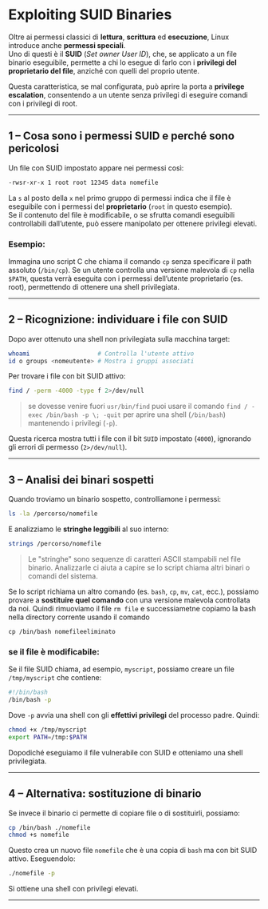 # Exploiting SUID Binaries

Oltre ai permessi classici di **lettura**, **scrittura** ed **esecuzione**, Linux introduce anche **permessi speciali**. <br>
Uno di questi è il **SUID** (*Set owner User ID*), che, se applicato a un file binario eseguibile, permette a chi lo esegue di farlo con i **privilegi del proprietario del file**, anziché con quelli del proprio utente.

Questa caratteristica, se mal configurata, può aprire la porta a **privilege escalation**, consentendo a un utente senza privilegi di eseguire comandi con i privilegi di root.

---

## 1 – Cosa sono i permessi SUID e perché sono pericolosi

Un file con SUID impostato appare nei permessi così:

```bash
-rwsr-xr-x 1 root root 12345 data nomefile
```

La `s` al posto della `x` nel primo gruppo di permessi indica che il file è eseguibile con i permessi del **proprietario** (`root` in questo esempio). <br>
Se il contenuto del file è modificabile, o se sfrutta comandi eseguibili controllabili dall’utente, può essere manipolato per ottenere privilegi elevati.

### Esempio:
Immagina uno script C che chiama il comando `cp` senza specificare il path assoluto (`/bin/cp`). Se un utente controlla una versione malevola di `cp` nella `$PATH`, questa verrà eseguita con i permessi dell’utente proprietario (es. root), permettendo di ottenere una shell privilegiata.

---

## 2 – Ricognizione: individuare i file con SUID

Dopo aver ottenuto una shell non privilegiata sulla macchina target:

```bash
whoami                   # Controlla l'utente attivo
id o groups <nomeutente> # Mostra i gruppi associati
```

Per trovare i file con bit SUID attivo:

```bash
find / -perm -4000 -type f 2>/dev/null
```
> se dovesse venire fuori `usr/bin/find` puoi usare il comando `find / -exec /bin/bash -p \; -quit` per aprire una shell (`/bin/bash`) mantenendo i privilegi (`-p`). 

Questa ricerca mostra tutti i file con il bit `SUID` impostato (`4000`), ignorando gli errori di permesso (`2>/dev/null`).

---

## 3 – Analisi dei binari sospetti

Quando troviamo un binario sospetto, controlliamone i permessi:

```bash
ls -la /percorso/nomefile
```

E analizziamo le **stringhe leggibili** al suo interno:

```bash
strings /percorso/nomefile
```

> Le "stringhe" sono sequenze di caratteri ASCII stampabili nel file binario. Analizzarle ci aiuta a capire se lo script chiama altri binari o comandi del sistema.

Se lo script richiama un altro comando (es. `bash`, `cp`, `mv`, `cat`, ecc.), possiamo provare a **sostituire quel comando** con una versione malevola controllata da noi.
Quindi rimuoviamo il file `rm file` e successiametne copiamo la bash nella directory corrente usando il comando
```
cp /bin/bash nomefileeliminato
```

### se il file è modificabile:
Se il file SUID chiama, ad esempio, `myscript`, possiamo creare un file `/tmp/myscript` che contiene:

```bash
#!/bin/bash
/bin/bash -p
```

Dove `-p` avvia una shell con gli **effettivi privilegi** del processo padre. Quindi:

```bash
chmod +x /tmp/myscript
export PATH=/tmp:$PATH
```

Dopodiché eseguiamo il file vulnerabile con SUID e otteniamo una shell privilegiata.

---

## 4 – Alternativa: sostituzione di binario

Se invece il binario ci permette di copiare file o di sostituirli, possiamo:

```bash
cp /bin/bash ./nomefile
chmod +s nomefile
```

Questo crea un nuovo file `nomefile` che è una copia di `bash` ma con bit SUID attivo. Eseguendolo:

```bash
./nomefile -p
```

Si ottiene una shell con privilegi elevati.

---
